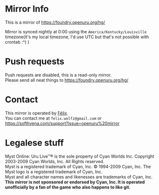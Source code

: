 # Mirror Info
This is a mirror of https://foundry.openuru.org/hg/

Mirror is synced nightly at 0:00 using the `America/Kentucky/Louisville` timezone(it's my local timezone, I'd use UTC but that's not possible with crontab :^) )

# Push requests
Push requests are disabled, this is a read-only mirror. <br/>
Please send all neat things to https://foundry.openuru.org/hg/

# Contact
This mirror is operated by [Félix](https://github.com/FelixWolf). <br/>
You can contact me at `felix.wolfz@gmail.com` or https://softhyena.com/support?issue=openuru%20mirror

# Legalese stuff
Myst Online: Uru Live™® is the sole property of Cyan Worlds Inc. Copyright 2003-2009 Cyan Worlds, Inc. All Rights reserved. <br/>
Myst is a registered trademark of Cyan, Inc. © 1994-2009 Cyan, Inc. The Myst logo is a registered trademark of Cyan, Inc. <br/>
Myst and all character names and likenesses are trademarks of Cyan, Inc. <br/>
**This mirror is not sponsored or endorsed by Cyan, Inc. It is operated unofficially by a fan of the game who also happens to like git.**
